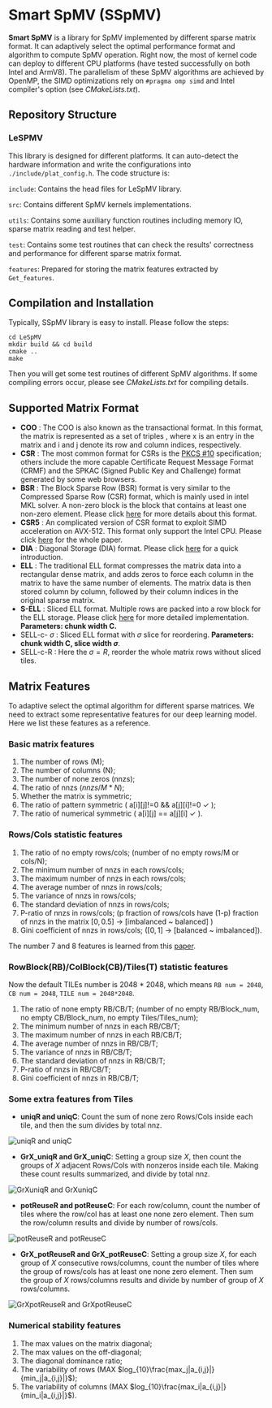 # Smart SpMV (SSpMV)
**Smart SpMV** is a library for SpMV implemented by different sparse matrix format.
It can adaptively select the optimal performance format and algorithm to compute SpMV operation.
Right now, the most of kernel code can deploy to different CPU platforms (have tested successfully on both Intel and ArmV8).
The parallelism of these SpMV algorithms are achieved by OpenMP, the SIMD optimizations rely on `#pragma omp simd` and Intel compiler's option (see *CMakeLists.txt*).

## Repository Structure


### LeSPMV
This library is designed for different platforms. It can auto-detect the hardware information and write the configurations into `./include/plat_config.h`. The code structure is:

`include`: Contains the head files for LeSpMV library. 

`src`: Contains different SpMV kernels implementations.

`utils`: Contains some auxiliary function routines including memory IO, sparse matrix reading and test helper.

`test`: Contains some test routines that can check the results' correctness and performance for different sparse matrix format.

`features`: Prepared for storing the matrix features extracted by `Get_features`.

## Compilation and Installation
Typically, SSpMV library is easy to install. Please follow the steps:
```
cd LeSpMV
mkdir build && cd build
cmake ..
make
```
Then you will get some test routines of different SpMV algorithms. If some compiling errors occur, please see *CMakeLists.txt* for compiling details.

## Supported Matrix Format
- **COO** : The COO is also known as the transactional format. In this format, the matrix is represented as a set of triples , where x is an entry in the matrix and i and j denote its row and column indices, respectively.
- **CSR** : The most common format for CSRs is the [PKCS #10](https://en.wikipedia.org/wiki/Certificate_signing_request) specification; others include the more capable Certificate Request Message Format (CRMF) and the SPKAC (Signed Public Key and Challenge) format generated by some web browsers.
- **BSR** : The Block Sparse Row (BSR) format is very similar to the Compressed Sparse Row (CSR) format, which is mainly used in intel MKL solver. A non-zero block is the block that contains at least one non-zero element. Please click [here](http://z-s.xyz/2019/04/20/Block-Compressed-Sparse-Row-BSR-Matrix-Format/) for more details about this format.
- **CSR5** : An complicated version of CSR format to exploit SIMD acceleration on AVX-512. This format only support the Intel CPU. Please click [here](https://arxiv.org/abs/1503.05032) for the whole paper.
- **DIA** : Diagonal Storage (DIA) format. Please click [here](https://phys.libretexts.org/Bookshelves/Mathematical_Physics_and_Pedagogy/Computational_Physics_(Chong)/08%3A_Sparse_Matrices/8.02%3A_Sparse_Matrix_Formats) for a quick introduction.
- **ELL** : The traditional ELL format compresses the matrix data into a rectangular dense matrix, and adds zeros to force each column in the matrix to have the same number of elements. The matrix data is then stored column by column, followed by their column indices in the original sparse matrix.
- **S-ELL** : Sliced ELL format. Multiple rows are packed into a row block for the ELL storage. Please click [here](https://library.eecs.utk.edu/storage/files/ut-eecs-14-727.pdf) for more detailed implementation. **Parameters: chunk width C.**
- SELL-c- $\sigma$ : Sliced ELL format with $\sigma$ slice for reordering. **Parameters: chunk width C, slice width $\sigma$**.
- SELL-c-R : Here the $\sigma=R$, reorder the whole matrix rows without sliced tiles.

## Matrix Features
To adaptive select the optimal algorithm for different sparse matrices. We need to extract some representative features for our deep learning model. Here we list these features as a reference.
### Basic matrix features
1. The number of rows (M);
2. The number of columns (N);
3. The number of none zeros (nnzs);
4. The ratio of nnzs ($nnzs/M*N$);
5. Whether the matrix is symmetric;
6. The ratio of pattern symmetric ( a[i][j]!=0 && a[j][i]!=0 &check; );
7. The ratio of numerical symmetric ( a[i][j] == a[j][i] &check; ).

### Rows/Cols statistic features
1. The ratio of no empty rows/cols; (number of no empty rows/M or cols/N);
2. The minimum number of nnzs in each rows/cols;
3. The maximum number of nnzs in each rows/cols;
4. The average number of nnzs in rows/cols;
5. The variance of nnzs in rows/cols;
6. The standard deviation of nnzs in rows/cols;
7. P-ratio of nnzs in rows/cols; (p fraction of rows/cols have (1-p) fraction of nnzs in the matrix $[0, 0.5]$ -> [imbalanced ~ balanced] )
8. Gini coefficient of nnzs in rows/cols; ($[0, 1]$ -> [balanced ~ imbalanced]).

The number 7 and 8 features is learned from this [paper](https://dl.acm.org/doi/abs/10.1145/3572848.3577506).

### RowBlock(RB)/ColBlock(CB)/Tiles(T) statistic features
Now the default TILEs number is 2048 * 2048, which means `RB num = 2048`, `CB num = 2048`, `TILE num = 2048*2048`.
1. The ratio of none empty RB/CB/T; (number of no empty RB/Block_num, no empty CB/Block_num, no empty Tiles/Tiles_num);
2. The minimum number of nnzs in each RB/CB/T;
3. The maximum number of nnzs in each RB/CB/T;
4. The average number of nnzs in RB/CB/T;
5. The variance of nnzs in RB/CB/T;
6. The standard deviation of nnzs in RB/CB/T;
7. P-ratio of nnzs in RB/CB/T; 
8. Gini coefficient of nnzs in RB/CB/T;

### Some extra features from Tiles
- **uniqR and uniqC**: Count the sum of none zero Rows/Cols inside each tile, and then the sum divides by total nnz.

![uniqR and uniqC](https://github.com/lsl036/SSpMV/blob/master/img-folder/uniqR-C.png)

- **GrX_uniqR and GrX_uniqC**: Setting a group size *X*, then count the groups of *X* adjacent Rows/Cols with nonzeros inside each tile. Making these count results summarized, and divide by total nnz.

![GrXuniqR and GrXuniqC](https://github.com/lsl036/SSpMV/blob/master/img-folder/GrX_uniqR-C.png)

- **potReuseR and potReuseC**: For each row/column, count the number of tiles where the row/col has at least one none zero element. Then sum the row/column results and divide by number of rows/cols.

![potReuseR and potReuseC](https://github.com/lsl036/SSpMV/blob/master/img-folder/potReuseR-C.png)

- **GrX_potReuseR and GrX_potReuseC**: Setting a group size *X*, for each group of *X* consecutive rows/columns, count the number of tiles where the group of rows/cols has at least one none zero element. Then sum the group of *X* rows/columns results and divide by number of group of *X* rows/columns.

![GrXpotReuseR and GrXpotReuseC](https://github.com/lsl036/SSpMV/blob/master/img-folder/GrX_potReuseR-C.png)

### Numerical stability features
1. The max values on the matrix diagonal;
2. The max values on the off-diagonal;
3. The diagonal dominance ratio;
4. The variability of rows (MAX $log_{10}\frac{max_j|a_{i,j}|}{min_j|a_{i,j}|}$);
5. The variability of columns (MAX $log_{10}\frac{max_i|a_{i,j}|}{min_i|a_{i,j}|}$).